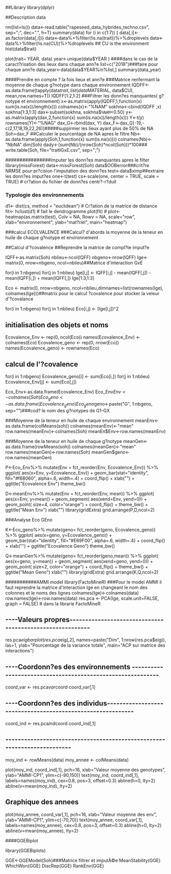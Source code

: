 ##Library 
library(dplyr)

##Description data 

rm(list=ls())
data<-read.table("rapeseed_data_hybrides_techno.csv", sep=";", dec=".", h=T)
summary(data)
for (i in c(1:7)) { data[,i]<-as.factor(data[,i])}
data<-data%>%filter(!is.na(trait))%>%droplevels
data<-data%>%filter(!is.na(CU))%>%droplevels ## CU is the environment
hist(data$trait)

plot(trait~ YEAR, data)
year<-unique(data$YEAR  )
####dans le cas de la caract?risation des lieux dans chaque ann?e
list=c("2018")###faire pour chaque ann?e
data_year<-data[data$YEAR%in%list,]
summary(data_year)

####Prendre en compte ? la fois lieux et ann?e 
###Matrice renfermant la moyenne de chaque g?notype dans chaque environnement
IQDFF<-as.data.frame(tapply(data$trait, list(data$MATERIAL, data$CU), mean,row.names=T))
IQDFF[1:2,1:2]
###Filtrer les donn?es manquantes( g?notype et environnement)
x<-as.matrix(apply(IQDFF,1,function(x) sum(is.na(x))/length(x)))
colnames(x)<-"%NAM"
sokhna<-cbind(IQDFF ,x)
sokhna[1:3,1:3]
dax<-subset(sokhna, sokhna$`%NAM`<0.50)
y<-as.matrix(apply(dax,2,function(x) sum(is.na(x))/length(x)))
Y<-t(y)
rownames(Y)<-"%NAG"
dax_G<-rbind(dax, Y)
dax_F<-dax_G[-19,-c(2,17,18,19,22,26)]#####suppirmer les lieux ayant plus de 50% de NA
Soh=dax_F
##Calculer le pourcentage de NA apres le filtre
Nb<-as.data.frame(apply(Soh,1,function(x) sum(is.na(x))))
colnames(Nb)<-"NbNA"
dim(Soh)
dady<-(sum(Nb)/(nrow(Soh)*ncol(Soh)))*100###
write.table(Soh, file="traitIGxE.csv", sep=";")

################Imputer les donn?es manquantes apres le filter
library(missForest)
data<-missForest(Soh)
data$OOBerror###crit?re NRMSE pour pr?cision l'imputation des donn?es
test<-data$ximp##extraire les donn?es imput?es
one<-t(test)
cs<-scale(one, center = TRUE, scale = TRUE) # cr?ation du fichier de donn?es centr?-r?duit

### Typologie des environnements

d1<- dist(cs, method = "euclidean") # Cr?ation de la matrice de distance
fit<- hclust(d1) # fait le dendrogramme 
plot(fit) # 
plot<-heatmap(as.matrix(test), Colv = NA, Rowv = NA, scale="row", xlab="environnement", ylab="mat?riel", main="heatmap")

###calcul ECOLVALENCE
###Calcul? d'abords la moyenne de la teneur en huile de chaque g?notype et environnement

##Calcul d'?covalence
##Reprendre la matrice de compl?te imput?e

IQFF<-as.matrix(Soh)
nblieu<-ncol(IQFF)
nbgeno<-nrow(IQFF)
Ige<-matrix(0, nrow=nbgeno, ncol=nblieu)##Matrice d'interaction GxE

for(i in 1:nbgeno)
  for(j in 1:nblieu)
    Ige[i,j] <- IQFF[i,j] - mean(IQFF[,j]) - mean(IQFF[i,]) + mean(IQFF[,])
Ige[1:3,1:3]

Eco <- matrix(0, nrow=nbgeno, ncol=nblieu,dimnames=list(rownames(Ige), colnames(Ige)))##matrix pour le calcul ?covalence pour stocker la veleur d'?covalance

for(i in 1:nbgeno)
  for(j in 1:nblieu)
    Eco[i,j] <- (Ige[i,j])^2

## initialisation des objets et noms
Ecovalence_Env <- rep(0, ncol(Eco))
names(Ecovalence_Env) <- colnames(Eco)
Ecovalence_geno <- rep(0, nrow(Eco))
names(Ecovalence_geno) <- rownames(Eco)


## calcul de l'?covalence
for(i in 1:nbgeno)
  Ecovalence_geno[i] <- sum(Eco[i,])
for(j in 1:nblieu)
  Ecovalence_Env[j] <- sum(Eco[,j])

Eco_Env<-as.data.frame(Ecovalence_Env)
Eco_Env$Env<-colnames(Soh)
Eco_geno<-as.data.frame(Ecovalence_geno)
Eco_geno$geno<-paste("G", 1:nbgeno, sep="")###cod? le nom des g?notypes de G1-GX

###Moyenne de la teneur en huile de chaque environnement
meanEnv<-as.data.frame(colMeans(soh))
colnames(meanEnv)<-"mean"
row.names(meanEnv)<-colnames(Soh)
meanEn$Env<-row.names(meanEnv)

###Moyenne de la teneur en huile de chaque g?notype
meanGen<-as.data.frame(rowMeans(soh))
colnames(meanGen)<-"mean"
row.names(meanGen)<-row.names(Soh)
meanGen$geno<-row.names(meanGen)


P<-Eco_Env%>%
  mutate(Env = fct_reorder(Env, Ecovalence_Env)) %>%
  ggplot( aes(x=Env, y=Ecovalence_Env)) +
  geom_bar(stat="identity", fill="#f68060", alpha=.6, width=.4) +
  coord_flip() +
  xlab("") +
  ggtitle("Ecovalence Env")
theme_bw()


D<-meanEnv%>%
  mutate(Env = fct_reorder(Env, mean)) %>%
  ggplot( aes(x=Env, y=mean)) +
  geom_segment( aes(xend=Env, yend=0)) +
  geom_point( size=4, color="orange") +
  coord_flip() +
  theme_bw() +
  ggtitle("Mean Env")
xlab("")
library(gridExtra)
grid.arrange(P,D,ncol=2)

###Analyse Eco GEno


K<-Eco_geno%>%
  mutate(geno= fct_reorder(geno, Ecovalence_geno)) %>%
  ggplot( aes(x=geno, y=Ecovalence_geno)) +
  geom_bar(stat="identity", fill="#E69F00", alpha=.6, width=.4) +
  coord_flip() +
  xlab("") +
  ggtitle("Ecovalence Geno")
theme_bw()

Q<-meanGen%>%
  mutate(geno= fct_reorder(geno,mean)) %>%
  ggplot( aes(x=geno, y=mean)) +
  geom_segment( aes(xend=geno, yend=0)) +
  geom_point( size=2, color="orange") +
  coord_flip() +
  theme_bw() +
  ggtitle("Mean Geno")
xlab("")
library(gridExtra)
grid.arrange(K,Q,ncol=2)

###########AMMI model
library(FactoMineR)
###Pour le model AMMI il faut reprendre la matrice d'interaction Ige en changeant le nom des colonnes et le noms des lignes
colnames(Ige)<-colnames(data)
row.names(Ige)<-row.names(data)
res.pca <- PCA(Ige, scale.unit=FALSE, graph = FALSE) # dans la librarie FactoMineR

## ----Valeurs propres---------------------------------------------------------
res.pca$eig
barplot(res.pca$eig[,2], names=paste("Dim", 1:nrow(res.pca$eig)), las=1,
        ylab="Pourcentage de la variance totale", main="ACP sur matrice des interactions")

## ----Coordonn?es des environnements -----------------------------------------------------------
coord_var <- res.pca$var$coord
coord_var[,1]

## ----Coordonn?es des individus-----------------------------------------------------------
coord_ind <- res.pca$ind$coord
coord_ind[,1]

## ------------------------------------------------------------------------
moy_ind <- rowMeans(data)
moy_annee <- colMeans(data)

plot(moy_ind, coord_ind[,1], pch=16, xlab="Valeur moyenne des genotypes",
     ylab="AMMI-CP1", ylim=c(-90,150))
text(moy_ind, coord_ind[,1], labels=names(moy_ind), cex=0.8, pos=3, offset=0.3)
abline(h=0, lty=2)
abline(v=mean(moy_ind), lty=2)




## Graphique des annees
plot(moy_annee, coord_var[,1], pch=16, xlab="Valeur moyenne des env",
     ylab="AMMI-CP1", ylim=c(-70,70))
text(moy_annee, coord_var[,1], labels=names(moy_annee), cex=0.8, pos=3, offset=0.3)
abline(h=0, lty=2)
abline(v=mean(moy_annee), lty=2)

####GGEBiplot

library(GGEBiplots)

GGE<-GGEModel(Soh)###Matrice filtrer et imputÃ©e
MeanStability(GGE)
WhichWon(GGE)
DiscRep(GGE)
RankEnv(GGE)


